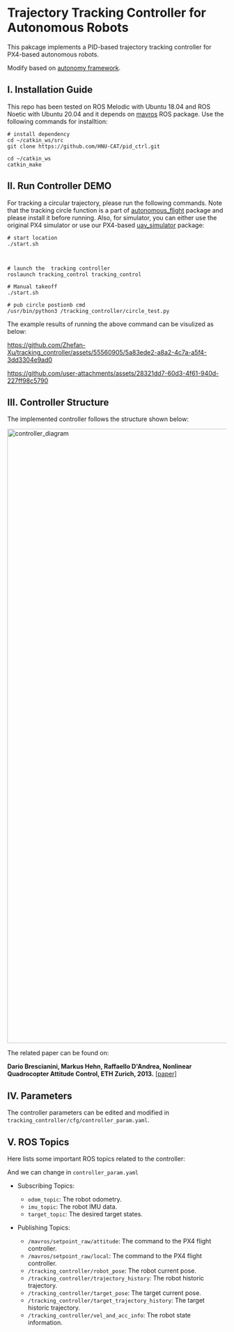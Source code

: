 # Trajectory Tracking Controller for Autonomous Robots
This pakcage implements a PID-based trajectory tracking controller for PX4-based autonomous robots.

Modify based on  [autonomy framework](https://github.com/Zhefan-Xu/CERLAB-UAV-Autonomy).

## I. Installation Guide
This repo has been tested on ROS Melodic with Ubuntu 18.04 and ROS Noetic with Ubuntu 20.04 and it depends on [mavros](http://wiki.ros.org/mavros) ROS package. Use the following commands for installtion:
```
# install dependency
cd ~/catkin_ws/src
git clone https://github.com/HNU-CAT/pid_ctrl.git

cd ~/catkin_ws
catkin_make
```

## II. Run Controller DEMO
For tracking a circular trajectory, please run the following commands. Note that the tracking circle function is a part of [autonomous_flight](https://github.com/Zhefan-Xu/autonomous_flight) package and please install it before running. Also, for simulator, you can either use the original PX4 simulator or use our PX4-based [uav_simulator](https://github.com/Zhefan-Xu/uav_simulator) package:
```
# start location
./start.sh



# launch the  tracking controller
roslaunch tracking_control tracking_control

# Manual takeoff
./start.sh

# pub circle postionb cmd
/usr/bin/python3 /tracking_controller/circle_test.py
```
The example results of running the above command can be visulized as below:

https://github.com/Zhefan-Xu/tracking_controller/assets/55560905/5a83ede2-a8a2-4c7a-a5f4-3dd3304e9ad0

https://github.com/user-attachments/assets/28321dd7-60d3-4f61-940d-227ff98c5790
## III. Controller Structure
The implemented controller follows the structure shown below:

<img width="1410" alt="controller_diagram" src="https://github.com/Zhefan-Xu/tracking_controller/assets/55560905/b3a68c70-fb1a-4ec2-be29-3cb769670490">

The related paper can be found on:

**Dario Brescianini, Markus Hehn, Raffaello D'Andrea, Nonlinear Quadrocopter Attitude Control, ETH Zurich, 2013.** [\[paper\]](https://nrotella.github.io/assets/pdf/px4_attitude_control.pdf)  


## IV. Parameters
The controller parameters can be edited and modified in ```tracking_controller/cfg/controller_param.yaml```. 

## V. ROS Topics
Here lists some important ROS topics related to the controller:

And we can change in ```controller_param.yaml```
  - Subscribing Topics:
    - ```odom_topic```: The robot odometry.
    - ```imu_topic```: The robot IMU data.
    - ```target_topic```: The desired target states.

  - Publishing Topics:
    - ```/mavros/setpoint_raw/attitude```: The command to the PX4 flight controller.
    - ```/mavros/setpoint_raw/local```: The command to the PX4 flight controller.
    - ```/tracking_controller/robot_pose```: The robot current pose.
    - ```/tracking_controller/trajectory_history```: The robot historic trajectory.
    - ```/tracking_controller/target_pose```: The target current pose.
    - ```/tracking_controller/target_trajectory_history```: The target historic trajectory.
    - ```/tracking_controller/vel_and_acc_info```: The robot state information.
    
